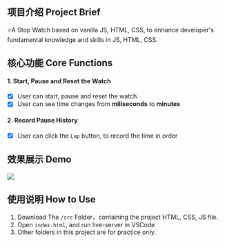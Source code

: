 ## 项目介绍 Project Brief

⭐A Stop Watch based on vanilla JS, HTML, CSS, to enhance developer's fundamental knowledge and skills in JS, HTML, CSS.

## 核心功能 Core Functions

#### 1. Start, Pause and Reset the Watch

- [x] User can start, pause and reset the watch.
- [x] User can see time changes from **miliseconds** to **minutes**

#### 2. Record Pause History

- [x] User can click the `Lap` button, to record the time in order

## 效果展示 Demo

![](https://cdn.nlark.com/yuque/0/2022/gif/29677165/1671015466596-c8c189fd-1b12-41a1-9d3d-057c103629b7.gif)

## 使用说明 How to Use

1. Download The `/src` Folder，containing the project HTML, CSS, JS file.
2. Open `index.html`, and run live-server in VSCode
3. Other folders in this project are for practice only.
